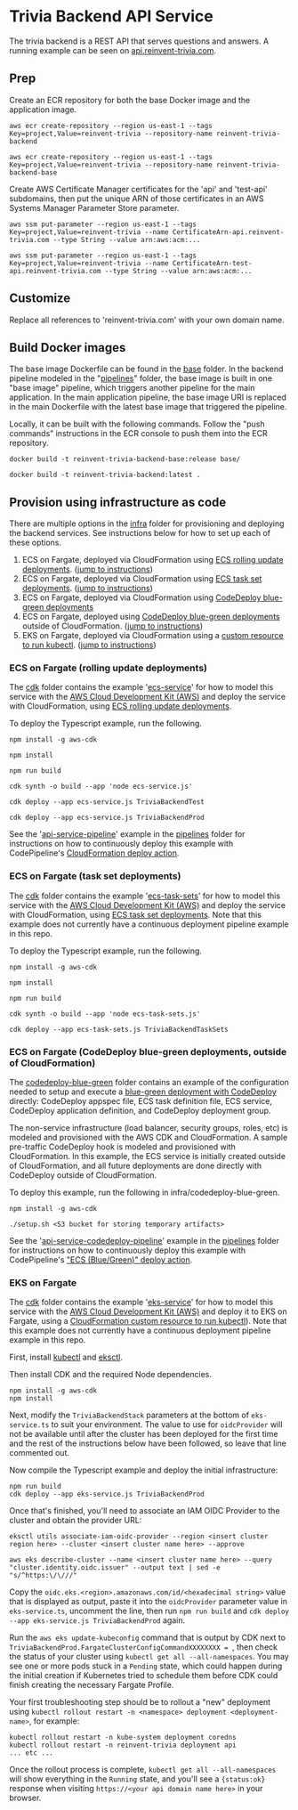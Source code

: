 # Trivia Backend API Service

The trivia backend is a REST API that serves questions and answers.  A running example can be seen on [api.reinvent-trivia.com](https://api.reinvent-trivia.com/api/docs/).

## Prep

Create an ECR repository for both the base Docker image and the application image.

```
aws ecr create-repository --region us-east-1 --tags Key=project,Value=reinvent-trivia --repository-name reinvent-trivia-backend

aws ecr create-repository --region us-east-1 --tags Key=project,Value=reinvent-trivia --repository-name reinvent-trivia-backend-base
```

Create AWS Certificate Manager certificates for the 'api' and 'test-api' subdomains, then put the unique ARN of those certificates in an AWS Systems Manager Parameter Store parameter.

```
aws ssm put-parameter --region us-east-1 --tags Key=project,Value=reinvent-trivia --name CertificateArn-api.reinvent-trivia.com --type String --value arn:aws:acm:...

aws ssm put-parameter --region us-east-1 --tags Key=project,Value=reinvent-trivia --name CertificateArn-test-api.reinvent-trivia.com --type String --value arn:aws:acm:...
```

## Customize

Replace all references to 'reinvent-trivia.com' with your own domain name.

## Build Docker images

The base image Dockerfile can be found in the [base](base/) folder.  In the backend pipeline modeled in the "[pipelines](../pipelines/)" folder, the base image is built in one "base image" pipeline, which triggers another pipeline for the main application.  In the main application pipeline, the base image URI is replaced in the main Dockerfile with the latest base image that triggered the pipeline.

Locally, it can be built with the following commands.  Follow the "push commands" instructions in the ECR console to push them into the ECR repository.

```
docker build -t reinvent-trivia-backend-base:release base/

docker build -t reinvent-trivia-backend:latest .
```

## Provision using infrastructure as code

There are multiple options in the [infra](infra/) folder for provisioning and deploying the backend services.  See instructions below for how to set up each of these options.
1. ECS on Fargate, deployed via CloudFormation using [ECS rolling update deployments](https://docs.aws.amazon.com/AmazonECS/latest/developerguide/deployment-type-ecs.html). ([jump to instructions](#ecs-on-fargate-rolling-update-deployments))
1. ECS on Fargate, deployed via CloudFormation using [ECS task set deployments](https://docs.aws.amazon.com/AmazonECS/latest/developerguide/deployment-type-external.html). ([jump to instructions](#ecs-on-fargate-task-set-deployments))
1. ECS on Fargate, deployed via CloudFormation using [CodeDeploy blue-green deployments](https://docs.aws.amazon.com/AWSCloudFormation/latest/UserGuide/blue-green.html)
1. ECS on Fargate, deployed using [CodeDeploy blue-green deployments](https://docs.aws.amazon.com/AmazonECS/latest/developerguide/deployment-type-bluegreen.html) outside of CloudFormation. ([jump to instructions](#ecs-on-fargate-codedeploy-blue-green-deployments-outside-of-cloudformation))
1. EKS on Fargate, deployed via CloudFormation using a [custom resource to run kubectl](https://docs.aws.amazon.com/cdk/api/latest/docs/@aws-cdk_aws-eks.KubernetesManifest.html). ([jump to instructions](#eks-on-fargate))

### ECS on Fargate (rolling update deployments)

The [cdk](infra/cdk/) folder contains the example '[ecs-service](infra/cdk/ecs-service.ts)' for how to model this service with the [AWS Cloud Development Kit (AWS)](https://github.com/awslabs/aws-cdk) and deploy the service with CloudFormation, using [ECS rolling update deployments](https://docs.aws.amazon.com/AmazonECS/latest/developerguide/deployment-type-ecs.html).

To deploy the Typescript example, run the following.
```
npm install -g aws-cdk

npm install

npm run build

cdk synth -o build --app 'node ecs-service.js'

cdk deploy --app ecs-service.js TriviaBackendTest

cdk deploy --app ecs-service.js TriviaBackendProd
```

See the '[api-service-pipeline](../pipelines/src/api-service-pipeline.ts)' example in the [pipelines](../pipelines/) folder for instructions on how to continuously deploy this example with CodePipeline's [CloudFormation deploy action](https://docs.aws.amazon.com/codepipeline/latest/userguide/integrations-action-type.html#integrations-deploy-CloudFormation).

### ECS on Fargate (task set deployments)

The [cdk](infra/cdk/) folder contains the example '[ecs-task-sets](infra/cdk/ecs-service.ts)' for how to model this service with the [AWS Cloud Development Kit (AWS)](https://github.com/awslabs/aws-cdk) and deploy the service with CloudFormation, using [ECS task set deployments](https://docs.aws.amazon.com/AmazonECS/latest/developerguide/deployment-type-external.html).  Note that this example does not currently have a continuous deployment pipeline example in this repo.

To deploy the Typescript example, run the following.
```
npm install -g aws-cdk

npm install

npm run build

cdk synth -o build --app 'node ecs-task-sets.js'

cdk deploy --app ecs-task-sets.js TriviaBackendTaskSets
```

### ECS on Fargate (CodeDeploy blue-green deployments, outside of CloudFormation)

The [codedeploy-blue-green](infra/codedeploy-blue-green/) folder contains an example of the configuration needed to setup and execute a [blue-green deployment with CodeDeploy](https://docs.aws.amazon.com/AmazonECS/latest/developerguide/deployment-type-bluegreen.html) directly: CodeDeploy appspec file, ECS task definition file, ECS service, CodeDeploy application definition, and CodeDeploy deployment group.

The non-service infrastructure (load balancer, security groups, roles, etc) is modeled and provisioned with the AWS CDK and CloudFormation.  A sample pre-traffic CodeDeploy hook is modeled and provisioned with CloudFormation.  In this example, the ECS service is initially created outside of CloudFormation, and all future deployments are done directly with CodeDeploy outside of CloudFormation.

To deploy this example, run the following in infra/codedeploy-blue-green.
```
npm install -g aws-cdk

./setup.sh <S3 bucket for storing temporary artifacts>
```

See the '[api-service-codedeploy-pipeline](../pipelines/src/api-service-codedeploy-pipeline.ts)' example in the [pipelines](../pipelines/) folder for instructions on how to continuously deploy this example with CodePipeline's ["ECS (Blue/Green)" deploy action](https://docs.aws.amazon.com/codepipeline/latest/userguide/integrations-action-type.html#integrations-deploy-ECS).

### EKS on Fargate

The [cdk](infra/cdk/) folder contains the example '[eks-service](infra/cdk/eks-service.ts)' for how to model this service with the [AWS Cloud Development Kit (AWS)](https://github.com/awslabs/aws-cdk) and deploy it to EKS on Fargate, using a [CloudFormation custom resource to run kubectl](https://docs.aws.amazon.com/cdk/api/latest/docs/@aws-cdk_aws-eks-legacy.KubernetesResource.html)).  Note that this example does not currently have a continuous deployment pipeline example in this repo.

First, install [kubectl](https://github.com/kubernetes/kubectl) and [eksctl](https://github.com/weaveworks/eksctl).

Then install CDK and the required Node dependencies.

```
npm install -g aws-cdk
npm install
```

Next, modify the `TriviaBackendStack` parameters at the bottom of `eks-service.ts` to suit your environment. The value to use for `oidcProvider` will not be available until after the cluster has been deployed for the first time and the rest of the instructions below have been followed, so leave that line commented out.

Now compile the Typescript example and deploy the initial infrastructure:

```
npm run build
cdk deploy --app eks-service.js TriviaBackendProd
```

Once that's finished, you'll need to associate an IAM OIDC Provider to the cluster and obtain the provider URL:

```
eksctl utils associate-iam-oidc-provider --region <insert cluster region here> --cluster <insert cluster name here> --approve

aws eks describe-cluster --name <insert cluster name here> --query "cluster.identity.oidc.issuer" --output text | sed -e "s/^https:\/\///"
```

Copy the `oidc.eks.<region>.amazonaws.com/id/<hexadecimal string>` value that is displayed as output, paste it into the `oidcProvider` parameter value in `eks-service.ts`, uncomment the line, then run `npm run build` and `cdk deploy --app eks-service.js TriviaBackendProd` again.

Run the `aws eks update-kubeconfig` command that is output by CDK next to `TriviaBackendProd.FargateClusterConfigCommandXXXXXXXX = `, then check the status of your cluster using `kubectl get all --all-namespaces`. You may see one or more pods stuck in a `Pending` state, which could happen during the initial creation if Kubernetes tried to schedule them before CDK could finish creating the necessary Fargate Profile.

Your first troubleshooting step should be to rollout a "new" deployment using `kubectl rollout restart -n <namespace> deployment <deployment-name>`, for example:

```
kubectl rollout restart -n kube-system deployment coredns
kubectl rollout restart -n reinvent-trivia deployment api
... etc ...
```

Once the rollout process is complete, `kubectl get all --all-namespaces` will show everything in the `Running` state, and you'll see a `{status:ok}` response when visiting `https://<your api domain name here>` in your browser.
